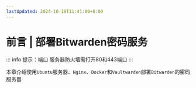 ```yaml
---
lastUpdated: 2024-10-19T11:41:00+8:00
---
```


# 前言 | 部署Bitwarden密码服务

::: info 提示：端口
服务器防火墙需打开80和443端口
:::

本章介绍使用```Ubuntu```服务器、```Nginx```、```Docker```和```Vaultwarden```部署```Bitwarden```的密码服务器